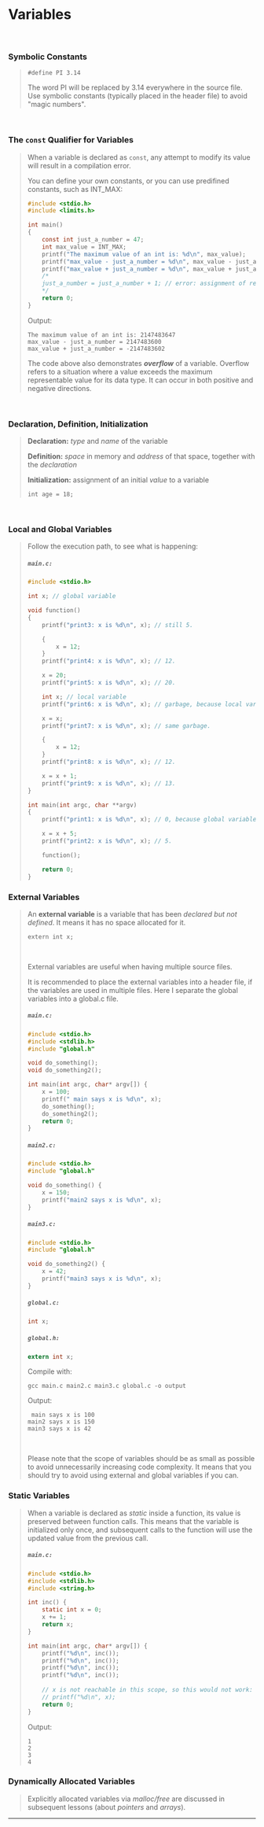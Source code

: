# Variables

<br>

### Symbolic Constants

<blockquote>

```
#define PI 3.14
```
The word PI will be replaced by 3.14 everywhere in the source file. Use symbolic constants (typically placed in the header file) to avoid "magic numbers".

</blockquote>

<br>

### The ```const``` Qualifier for Variables

<blockquote>

When a variable is declared as ```const```, any attempt to modify its value will result in a compilation error.

You can define your own constants, or you can use predifined constants, such as INT_MAX:

```c
#include <stdio.h>
#include <limits.h>

int main()
{
    const int just_a_number = 47;
    int max_value = INT_MAX;
    printf("The maximum value of an int is: %d\n", max_value);
    printf("max_value - just_a_number = %d\n", max_value - just_a_number);
    printf("max_value + just_a_number = %d\n", max_value + just_a_number); // overflow
    /*
    just_a_number = just_a_number + 1; // error: assignment of read-only variable ‘just_a_number’
    */
    return 0;
}
```

Output:
```
The maximum value of an int is: 2147483647
max_value - just_a_number = 2147483600
max_value + just_a_number = -2147483602
```

The code above also demonstrates ***overflow*** of a variable. Overflow refers to a situation where a value exceeds the maximum representable value for its data type. It can occur in both positive and negative directions.

</blockquote>

<br>

### Declaration, Definition, Initialization

<blockquote>

**Declaration:** *type* and *name* of the variable

**Definition:** *space* in memory and *address* of that space, together with the *declaration*

**Initialization:** assignment of an initial *value* to a variable

```
int age = 18;
```

</blockquote>

<br>

### Local and Global Variables

<blockquote>

Follow the execution path, to see what is happening:

<h5 a><strong><code>main.c:</code></strong></h5>

```c
#include <stdio.h>

int x; // global variable

void function()
{
    printf("print3: x is %d\n", x); // still 5.

    {
        x = 12;
    }
    printf("print4: x is %d\n", x); // 12.

    x = 20;
    printf("print5: x is %d\n", x); // 20.

    int x; // local variable
    printf("print6: x is %d\n", x); // garbage, because local variables are not automatically initialized.

    x = x;
    printf("print7: x is %d\n", x); // same garbage.

    {
        x = 12;
    }
    printf("print8: x is %d\n", x); // 12.

    x = x + 1;
    printf("print9: x is %d\n", x); // 13.
}

int main(int argc, char **argv)
{
    printf("print1: x is %d\n", x); // 0, because global variables are automatically initialized to 0.

    x = x + 5;
    printf("print2: x is %d\n", x); // 5.

    function();

    return 0;
}
```

</blockquote>

### External Variables

<blockquote>

An **external variable** is a variable that has been *declared but not defined*. It means it has no space allocated for it.
```
extern int x;
```

<br>

External variables are useful when having multiple source files.

It is recommended to place the external variables into a header file, if the variables are used in multiple files. Here I separate the global variables into a global.c file.

<h5 a><strong><code>main.c:</code></strong></h5>

```c
#include <stdio.h>
#include <stdlib.h>
#include "global.h"

void do_something();
void do_something2();

int main(int argc, char* argv[]) {
    x = 100;
    printf(" main says x is %d\n", x);
    do_something();
    do_something2();
    return 0;
}
```

<h5 a><strong><code>main2.c:</code></strong></h5>

```c
#include <stdio.h>
#include "global.h"

void do_something() {
    x = 150;
    printf("main2 says x is %d\n", x);
}
```

<h5 a><strong><code>main3.c:</code></strong></h5>

```c
#include <stdio.h>
#include "global.h"

void do_something2() {
    x = 42;
    printf("main3 says x is %d\n", x);
}
```

<h5 a><strong><code>global.c:</code></strong></h5>

```c
int x;
```

<h5 a><strong><code>global.h:</code></strong></h5>

```c
extern int x;
```

Compile with:
```
gcc main.c main2.c main3.c global.c -o output
```

Output:
```
 main says x is 100
main2 says x is 150
main3 says x is 42
```

<br>

Please note that the scope of variables should be as small as possible to avoid unnecessarily increasing code complexity. It means that you should try to avoid using external and global variables if you can.

</blockquote>

### Static Variables

<blockquote>

When a variable is declared as *static* inside a function, its value is preserved between function calls. This means that the variable is initialized only once, and subsequent calls to the function will use the updated value from the previous call.

<h5 a><strong><code>main.c:</code></strong></h5>

```c
#include <stdio.h>
#include <stdlib.h>
#include <string.h>

int inc() {
    static int x = 0;
    x += 1;
    return x;
}

int main(int argc, char* argv[]) {
    printf("%d\n", inc());
    printf("%d\n", inc());
    printf("%d\n", inc());
    printf("%d\n", inc());
    
    // x is not reachable in this scope, so this would not work:
    // printf("%d\n", x);
    return 0;
}
```

Output:
```
1
2
3
4
```

</blockquote>

### Dynamically Allocated Variables

<blockquote>

Explicitly allocated variables via *malloc/free* are discussed in subsequent lessons (about *pointers* and *arrays*).

</blockquote>

---
